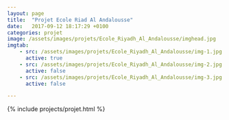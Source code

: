 ```yaml
---
layout: page
title:  "Projet Ecole Riad Al Andalousse"
date:   2017-09-12 18:17:29 +0100
categories: projet
image: /assets/images/projets/Ecole_Riyadh_Al_Andalousse/imghead.jpg
imgtab:
    - src: /assets/images/projets/Ecole_Riyadh_Al_Andalousse/img-1.jpg
      active: true
    - src: /assets/images/projets/Ecole_Riyadh_Al_Andalousse/img-2.jpg
      active: false
    - src: /assets/images/projets/Ecole_Riyadh_Al_Andalousse/img-3.jpg
      active: false

---
```

{% include projects/projet.html %}
